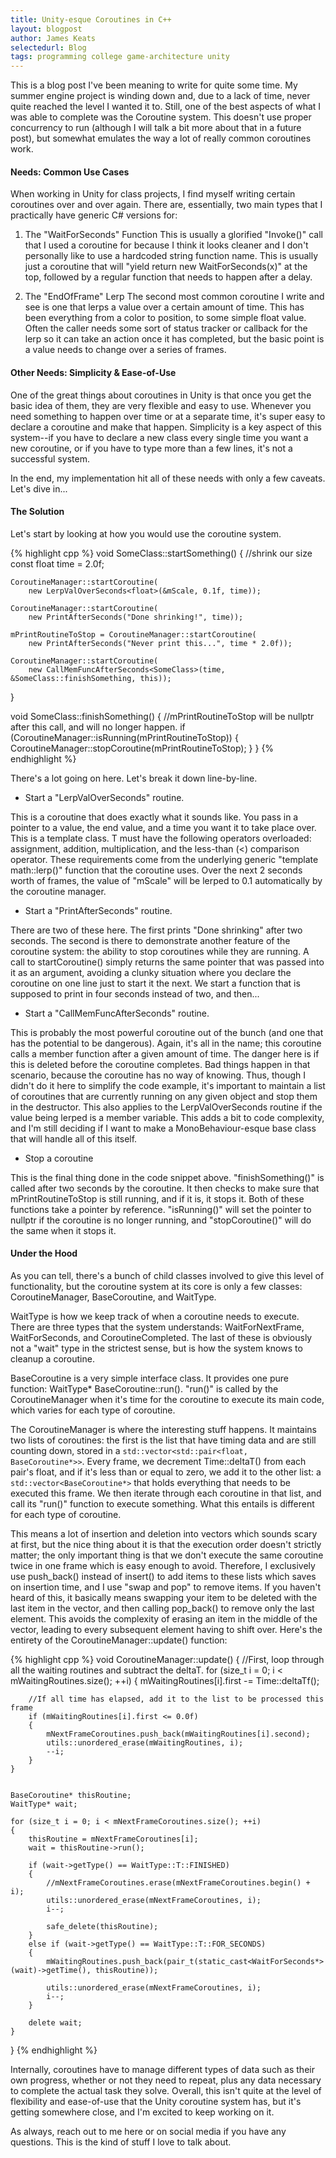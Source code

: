 ```yaml
---
title: Unity-esque Coroutines in C++
layout: blogpost
author: James Keats
selectedurl: Blog
tags: programming college game-architecture unity
---
```

This is a blog post I've been meaning to write for quite some time. My summer engine project is winding down and, due to a lack of time, never quite reached the level I wanted it to. Still, one of the best aspects of what I was able to complete was the Coroutine system. This doesn't use proper concurrency to run (although I will talk a bit more about that in a future post), but somewhat emulates the way a lot of really common coroutines work.

<!--more-->

#### Needs: Common Use Cases

When working in Unity for class projects, I find myself writing certain coroutines over and over again. There are, essentially, two main types that I practically have generic C# versions for:

1. The "WaitForSeconds" Function
This is usually a glorified "Invoke()" call that I used a coroutine for because I think it looks cleaner and I don't personally like to use a hardcoded string function name. This is usually just a coroutine that will "yield return new WaitForSeconds(x)" at the top, followed by a regular function that needs to happen after a delay.

2. The "EndOfFrame" Lerp
The second most common coroutine I write and see is one that lerps a value over a certain amount of time. This has been everything from a color to position, to some simple float value. Often the caller needs some sort of status tracker or callback for the lerp so it can take an action once it has completed, but the basic point is a value needs to change over a series of frames.

#### Other Needs: Simplicity & Ease-of-Use

One of the great things about coroutines in Unity is that once you get the basic idea of them, they are very flexible and easy to use. Whenever you need something to happen over time or at a separate time, it's super easy to declare a coroutine and make that happen. Simplicity is a key aspect of this system--if you have to declare a new class every single time you want a new coroutine, or if you have to type more than a few lines, it's not a successful system.

In the end, my implementation hit all of these needs with only a few caveats. Let's dive in...

#### The Solution

Let's start by looking at how you would use the coroutine system.

{% highlight cpp %}
void SomeClass::startSomething()
{
    //shrink our size
    const float time = 2.0f;
 
    CoroutineManager::startCoroutine(
        new LerpValOverSeconds<float>(&mScale, 0.1f, time));

    CoroutineManager::startCoroutine(
        new PrintAfterSeconds("Done shrinking!", time));

    mPrintRoutineToStop = CoroutineManager::startCoroutine(
        new PrintAfterSeconds("Never print this...", time * 2.0f));

    CoroutineManager::startCoroutine(
        new CallMemFuncAfterSeconds<SomeClass>(time, &SomeClass::finishSomething, this));
}

void SomeClass::finishSomething()
{
    //mPrintRoutineToStop will be nullptr after this call, and will no longer happen.
    if (CoroutineManager::isRunning(mPrintRoutineToStop))
    {
        CoroutineManager::stopCoroutine(mPrintRoutineToStop);
    }
}
{% endhighlight %}

There's a lot going on here. Let's break it down line-by-line.

* Start a "LerpValOverSeconds" routine.

This is a coroutine that does exactly what it sounds like. You pass in a pointer to a value, the end value, and a time you want it to take place over. This is a template class. T must have the following operators overloaded: assignment, addition, multiplication, and the less-than (<) comparison operator. These requirements come from the underlying generic "template <typename T> math::lerp()" function that the coroutine uses. Over the next 2 seconds worth of frames, the value of "mScale" will be lerped to 0.1 automatically by the coroutine manager.

* Start a "PrintAfterSeconds" routine.

There are two of these here. The first prints "Done shrinking" after two seconds. The second is there to demonstrate another feature of the coroutine system: the ability to stop coroutines while they are running. A call to startCoroutine() simply returns the same pointer that was passed into it as an argument, avoiding a clunky situation where you declare the coroutine on one line just to start it the next. We start a function that is supposed to print in four seconds instead of two, and then...

* Start a "CallMemFuncAfterSeconds" routine.

This is probably the most powerful coroutine out of the bunch (and one that has the potential to be dangerous). Again, it's all in the name; this coroutine calls a member function after a given amount of time. The danger here is if this is deleted before the coroutine completes. Bad things happen in that scenario, because the coroutine has no way of knowing. Thus, though I didn't do it here to simplify the code example, it's important to maintain a list of coroutines that are currently running on any given object and stop them in the destructor. This also applies to the LerpValOverSeconds routine if the value being lerped is a member variable. This adds a bit to code complexity, and I'm still deciding if I want to make a MonoBehaviour-esque base class that will handle all of this itself. 

* Stop a coroutine

This is the final thing done in the code snippet above. "finishSomething()" is called after two seconds by the coroutine. It then checks to make sure that mPrintRoutineToStop is still running, and if it is, it stops it. Both of these functions take a pointer by reference. "isRunning()" will set the pointer to nullptr if the coroutine is no longer running, and "stopCoroutine()" will do the same when it stops it.

#### Under the Hood

As you can tell, there's a bunch of child classes involved to give this level of functionality, but the coroutine system at its core is only a few classes: CoroutineManager, BaseCoroutine, and WaitType.

WaitType is how we keep track of when a coroutine needs to execute. There are three types that the system understands: WaitForNextFrame, WaitForSeconds, and CoroutineCompleted. The last of these is obviously not a "wait" type in the strictest sense, but is how the system knows to cleanup a coroutine. 

BaseCoroutine is a very simple interface class. It provides one pure function: WaitType* BaseCoroutine::run(). "run()" is called by the CoroutineManager when it's time for the coroutine to execute its main code, which varies for each type of coroutine.

The CoroutineManager is where the interesting stuff happens. It maintains two lists of coroutines: the first is the list that have timing data and are still counting down, stored in a `std::vector<std::pair<float, BaseCoroutine*>>`. Every frame, we decrement Time::deltaT() from each pair's float, and if it's less than or equal to zero, we add it to the other list: a `std::vector<BaseCoroutine*>` that holds everything that needs to be executed this frame. We then iterate through each coroutine in that list, and call its "run()" function to execute something. What this entails is different for each type of coroutine.

This means a lot of insertion and deletion into vectors which sounds scary at first, but the nice thing about it is that the execution order doesn't strictly matter; the only important thing is that we don't execute the same coroutine twice in one frame which is easy enough to avoid. Therefore, I exclusively use push_back() instead of insert() to add items to these lists which saves on insertion time, and I use "swap and pop" to remove items. If you haven't heard of this, it basically means swapping your item to be deleted with the last item in the vector, and then calling pop_back() to remove only the last element. This avoids the complexity of erasing an item in the middle of the vector, leading to every subsequent element having to shift over.  Here's the entirety of the CoroutineManager::update() function:

{% highlight cpp %}
void CoroutineManager::update()
{
    //First, loop through all the waiting routines and subtract the deltaT.
    for (size_t i = 0; i < mWaitingRoutines.size(); ++i)
    {
        mWaitingRoutines[i].first -= Time::deltaTf();

        //If all time has elapsed, add it to the list to be processed this frame
        if (mWaitingRoutines[i].first <= 0.0f)
        {
            mNextFrameCoroutines.push_back(mWaitingRoutines[i].second);
            utils::unordered_erase(mWaitingRoutines, i);
            --i;
        }
    }


    BaseCoroutine* thisRoutine;
    WaitType* wait;

    for (size_t i = 0; i < mNextFrameCoroutines.size(); ++i)
    {
        thisRoutine = mNextFrameCoroutines[i];
        wait = thisRoutine->run();

        if (wait->getType() == WaitType::T::FINISHED)
        {
            //mNextFrameCoroutines.erase(mNextFrameCoroutines.begin() + i);
            utils::unordered_erase(mNextFrameCoroutines, i);
            i--;

            safe_delete(thisRoutine);
        }
        else if (wait->getType() == WaitType::T::FOR_SECONDS)
        {
            mWaitingRoutines.push_back(pair_t(static_cast<WaitForSeconds*>(wait)->getTime(), thisRoutine));

            utils::unordered_erase(mNextFrameCoroutines, i);
            i--;
        }

        delete wait;
    }
}
{% endhighlight %}

Internally, coroutines have to manage different types of data such as their own progress, whether or not they need to repeat, plus any data necessary to complete the actual task they solve. Overall, this isn't quite at the level of flexibility and ease-of-use that the Unity coroutine system has, but it's getting somewhere close, and I'm excited to keep working on it.

As always, reach out to me here or on social media if you have any questions. This is the kind of stuff I love to talk about.
